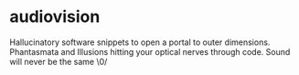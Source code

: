 # audiovision
Hallucinatory software snippets to open a portal to outer dimensions. Phantasmata and Illusions hitting your optical nerves through code. Sound will never be the same \0/
